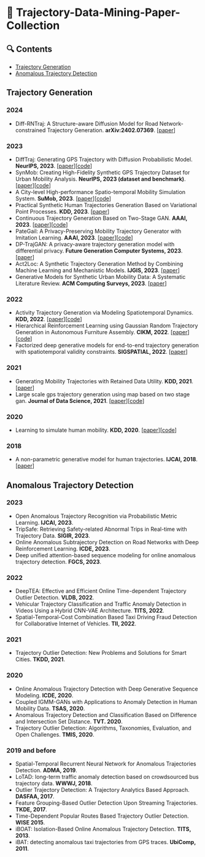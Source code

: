 # :panda_face: Trajectory-Data-Mining-Paper-Collection

## :mag: Contents
- [Trajectory Generation](#Trajectory-Generation)
- [Anomalous Trajectory Detection](#Anomalous-Trajectory-Detection)

## Trajectory Generation
### 2024
- Diff-RNTraj: A Structure-aware Diffusion Model for Road Network-constrained Trajectory Generation. **arXiv:2402.07369**. [[paper](https://arxiv.org/pdf/2402.07369.pdf)]
### 2023
- DiffTraj: Generating GPS Trajectory with Diffusion Probabilistic Model. **NeurIPS, 2023**. [[paper](https://openreview.net/pdf?id=ykMdzevPkJ)][[code](https://github.com/Yasoz/DiffTraj)]
- SynMob: Creating High-Fidelity Synthetic GPS Trajectory Dataset for Urban Mobility Analysis. **NeurIPS, 2023 (dataset and benchmark)**. [[paper](https://openreview.net/pdf?id=oz4AGs0phP)][[code](https://github.com/Yasoz/SynMob)]
- A City-level High-performance Spatio-temporal Mobility Simulation System. **SuMob, 2023**. [[paper](https://dl.acm.org/doi/pdf/10.1145/3615899.3627936)][[code](https://github.com/tsinghua-fib-lab/Mobility-Simulation-System)]
- Practical Synthetic Human Trajectories Generation Based on Variational Point Processes. **KDD, 2023**. [[paper](https://dl.acm.org/doi/pdf/10.1145/3580305.3599888)]
- Continuous Trajectory Generation Based on Two-Stage GAN. **AAAI, 2023**. [[paper](https://www.google.com/url?sa=t&source=web&rct=j&opi=89978449&url=https://ojs.aaai.org/index.php/AAAI/article/view/25557/25329&ved=2ahUKEwil8JHai5mFAxWyyDgGHbHkBlsQFnoECA4QAQ&usg=AOvVaw0cz9me2s6QcRgonGhnu3BW)][[code](https://github.com/WenMellors/TS-TrajGen)]
- PateGail: A Privacy-Preserving Mobility Trajectory Generator with Imitation Learning. **AAAI, 2023**. [[paper](https://ojs.aaai.org/index.php/AAAI/article/view/26700)][[code](https://github.com/tsinghua-fib-lab/PateGail)]
- DP-TrajGAN: A privacy-aware trajectory generation model with differential privacy. **Future Generation Computer Systems, 2023**. [[paper](https://www.sciencedirect.com/science/article/abs/pii/S0167739X22004319)]
- Act2Loc: A Synthetic Trajectory Generation Method by Combining Machine Learning and Mechanistic Models. **IJGIS, 2023**. [[paper](https://www.tandfonline.com/doi/full/10.1080/13658816.2023.2292570)]
- Generative Models for Synthetic Urban Mobility Data: A Systematic Literature Review. **ACM Computing Surveys, 2023**. [[paper](https://dl.acm.org/doi/pdf/10.1145/3610224)]
### 2022
- Activity Trajectory Generation via Modeling Spatiotemporal Dynamics. **KDD, 2022**. [[paper](https://dl.acm.org/doi/pdf/10.1145/3534678.3542671)][[code](https://github.com/tsinghua-fib-lab/Activity-Trajectory-Generation)]
- Hierarchical Reinforcement Learning using Gaussian Random Trajectory Generation in Autonomous Furniture Assembly. **CIKM, 2022**. [[paper](https://dl.acm.org/doi/abs/10.1145/3511808.3557078)][[code](https://github.com/WonJoon-Yun/GRT-HL)]
- Factorized deep generative models for end-to-end trajectory generation with spatiotemporal validity constraints. **SIGSPATIAL, 2022**. [[paper](https://dl.acm.org/doi/pdf/10.1145/3557915.3560994)]
### 2021
- Generating Mobility Trajectories with Retained Data Utility. **KDD, 2021**. [[paper](https://github.com/caochuntu/KDD2021_guizu)]
- Large scale gps trajectory generation using map based on two stage gan. **Journal of Data Science, 2021**. [[paper](https://jds-online.org/journal/JDS/article/108/info)][[code](https://github.com/XingruiWang/Two-Stage-Gan-in-trajectory-generation)]
### 2020
- Learning to simulate human mobility. **KDD, 2020**. [[paper](https://dl.acm.org/doi/10.1145/3394486.3412862)][[code](https://github.com/FIBLAB/MoveSim)]
### 2018
- A non-parametric generative model for human trajectories. **IJCAI, 2018**. [[paper](https://www.ijcai.org/proceedings/2018/0530.pdf)]

## Anomalous Trajectory Detection
### 2023
- Open Anomalous Trajectory Recognition via Probabilistic Metric Learning. **IJCAI, 2023**.
- TripSafe: Retrieving Safety-related Abnormal Trips in Real-time with Trajectory Data. **SIGIR, 2023**.
- Online Anomalous Subtrajectory Detection on Road Networks with Deep Reinforcement Learning. **ICDE, 2023**.
- Deep unified attention-based sequence modeling for online anomalous trajectory detection. **FGCS, 2023**.
### 2022
- DeepTEA: Effective and Efficient Online Time-dependent Trajectory Outlier Detection. **VLDB, 2022**.
- Vehicular Trajectory Classification and Traffic Anomaly Detection in Videos Using a Hybrid CNN-VAE Architecture. **TITS, 2022**.
- Spatial-Temporal-Cost Combination Based Taxi Driving Fraud Detection for Collaborative Internet of Vehicles. **TII, 2022**.
### 2021
- Trajectory Outlier Detection: New Problems and Solutions for Smart Cities. **TKDD, 2021**.
### 2020
- Online Anomalous Trajectory Detection with Deep Generative Sequence Modeling. **ICDE, 2020**.
- Coupled IGMM-GANs with Applications to Anomaly Detection in Human Mobility Data. **TSAS, 2020**.
- Anomalous Trajectory Detection and Classification Based on Difference and Intersection Set Distance. **TVT. 2020**.
- Trajectory Outlier Detection: Algorithms, Taxonomies, Evaluation, and Open Challenges. **TMIS, 2020**.
### 2019 and before
- Spatial-Temporal Recurrent Neural Network for Anomalous Trajectories Detection. **ADMA, 2019**.
- LoTAD: long-term traffic anomaly detection based on crowdsourced bus trajectory data. **WWWJ, 2018**.
- Outlier Trajectory Detection: A Trajectory Analytics Based Approach. **DASFAA, 2017**.
- Feature Grouping-Based Outlier Detection Upon Streaming Trajectories. **TKDE, 2017**.
- Time-Dependent Popular Routes Based Trajectory Outlier Detection. **WISE 2015**.
- iBOAT: Isolation-Based Online Anomalous Trajectory Detection. **TITS, 2013**.
- iBAT: detecting anomalous taxi trajectories from GPS traces. **UbiComp, 2011**.
